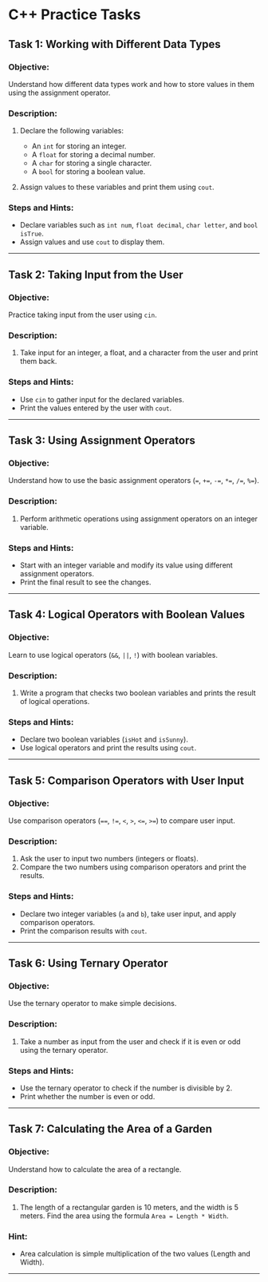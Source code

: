 # C++ Practice Tasks

## Task 1: Working with Different Data Types

### Objective:
Understand how different data types work and how to store values in them using the assignment operator.

### Description:
1. Declare the following variables:
   - An `int` for storing an integer.
   - A `float` for storing a decimal number.
   - A `char` for storing a single character.
   - A `bool` for storing a boolean value.

2. Assign values to these variables and print them using `cout`.

### Steps and Hints:
- Declare variables such as `int num`, `float decimal`, `char letter`, and `bool isTrue`.
- Assign values and use `cout` to display them.

---

## Task 2: Taking Input from the User

### Objective:
Practice taking input from the user using `cin`.

### Description:
1. Take input for an integer, a float, and a character from the user and print them back.

### Steps and Hints:
- Use `cin` to gather input for the declared variables.
- Print the values entered by the user with `cout`.

---

## Task 3: Using Assignment Operators

### Objective:
Understand how to use the basic assignment operators (`=`, `+=`, `-=`, `*=`, `/=`, `%=`).

### Description:
1. Perform arithmetic operations using assignment operators on an integer variable.

### Steps and Hints:
- Start with an integer variable and modify its value using different assignment operators.
- Print the final result to see the changes.

---

## Task 4: Logical Operators with Boolean Values

### Objective:
Learn to use logical operators (`&&`, `||`, `!`) with boolean variables.

### Description:
1. Write a program that checks two boolean variables and prints the result of logical operations.

### Steps and Hints:
- Declare two boolean variables (`isHot` and `isSunny`).
- Use logical operators and print the results using `cout`.

---

## Task 5: Comparison Operators with User Input

### Objective:
Use comparison operators (`==`, `!=`, `<`, `>`, `<=`, `>=`) to compare user input.

### Description:
1. Ask the user to input two numbers (integers or floats).
2. Compare the two numbers using comparison operators and print the results.

### Steps and Hints:
- Declare two integer variables (`a` and `b`), take user input, and apply comparison operators.
- Print the comparison results with `cout`.

---

## Task 6: Using Ternary Operator

### Objective:
Use the ternary operator to make simple decisions.

### Description:
1. Take a number as input from the user and check if it is even or odd using the ternary operator.

### Steps and Hints:
- Use the ternary operator to check if the number is divisible by 2.
- Print whether the number is even or odd.

---

## Task 7: Calculating the Area of a Garden

### Objective:
Understand how to calculate the area of a rectangle.

### Description:
1. The length of a rectangular garden is 10 meters, and the width is 5 meters. Find the area using the formula `Area = Length * Width`.

### Hint:
- Area calculation is simple multiplication of the two values (Length and Width).

---
